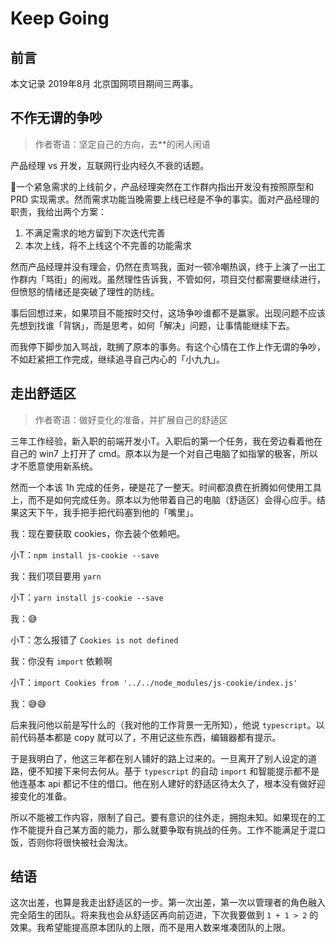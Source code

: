 # Keep Going

## 前言
本文记录 2019年8月 北京国网项目期间三两事。

## 不作无谓的争吵
> 作者寄语：坚定自己的方向，去**的闲人闲语

产品经理 vs 开发，互联网行业内经久不衰的话题。

一个紧急需求的上线前夕，产品经理突然在工作群内指出开发没有按照原型和 PRD 实现需求。然而需求功能当晚需要上线已经是不争的事实。面对产品经理的职责，我给出两个方案：

1. 不满足需求的地方留到下次迭代完善
2. 本次上线，将不上线这个不完善的功能需求

然而产品经理并没有理会，仍然在责骂我，面对一顿冷嘲热讽，终于上演了一出工作群内「骂街」的闹戏。虽然理性告诉我，不管如何，项目交付都需要继续进行，但愤怒的情绪还是突破了理性的防线。

事后回想过来，如果项目不能按时交付，这场争吵谁都不是赢家。出现问题不应该先想到找谁「背锅」，而是思考，如何「解决」问题，让事情能继续下去。

而我停下脚步加入骂战，耽搁了原本的事务。有这个心情在工作上作无谓的争吵，不如赶紧把工作完成，继续追寻自己内心的「小九九」。

## 走出舒适区
> 作者寄语：做好变化的准备，并扩展自己的舒适区

三年工作经验，新入职的前端开发小T。入职后的第一个任务，我在旁边看着他在自己的 win7 上打开了 cmd。原本以为是一个对自己电脑了如指掌的极客，所以才不愿意使用新系统。

然而一个本该 1h 完成的任务，硬是花了一整天。时间都浪费在折腾如何使用工具上，而不是如何完成任务。原本以为他带着自己的电脑（舒适区）会得心应手。结果这天下午，我手把手把代码塞到他的「嘴里」。

我：现在要获取 cookies，你去装个依赖吧。

小T：`npm install js-cookie --save`

我：我们项目要用 `yarn`

小T：`yarn install js-cookie --save`

我：😅

小T：怎么报错了 `Cookies is not defined`

我：你没有 `import` 依赖啊

小T：`import Cookies from '../../node_modules/js-cookie/index.js'`

我：😅😅

后来我问他以前是写什么的（我对他的工作背景一无所知），他说 `typescript`。以前代码基本都是 copy 就可以了，不用记这些东西，编辑器都有提示。

于是我明白了，他这三年都在别人铺好的路上过来的。一旦离开了别人设定的道路，便不知接下来何去何从。基于 `typescript` 的自动 `import` 和智能提示都不是他连基本 api 都记不住的借口。他在别人建好的舒适区待太久了，根本没有做好迎接变化的准备。

所以不能被工作内容，限制了自己。要有意识的往外走，拥抱未知。如果现在的工作不能提升自己某方面的能力，那么就要争取有挑战的任务。工作不能满足于混口饭，否则你将很快被社会淘汰。

## 结语
这次出差，也算是我走出舒适区的一步。第一次出差，第一次以管理者的角色融入完全陌生的团队。将来我也会从舒适区再向前迈进，下次我要做到 `1 + 1 > 2` 的效果。我希望能提高原本团队的上限，而不是用人数来堆凑团队的上限。 
